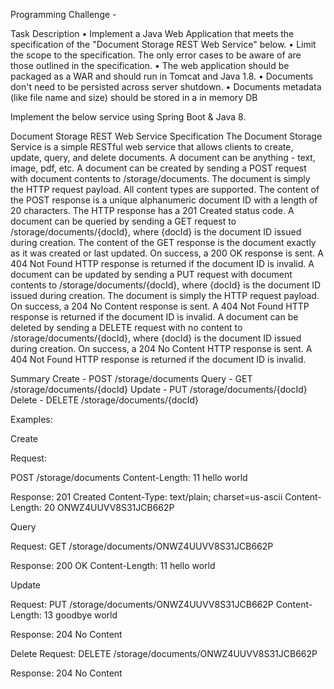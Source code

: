 Programming Challenge - 

Task Description
• Implement a Java Web Application that meets the specification of the "Document Storage REST Web Service" below.
• Limit the scope to the specification. The only error cases to be aware of are those outlined in the specification.
• The web application should be packaged as a WAR and should run in Tomcat and Java 1.8.
• Documents don't need to be persisted across server shutdown.
• Documents metadata (like file name and size) should be stored in a in memory DB 

Implement the below service using Spring Boot & Java 8.

Document Storage REST Web Service Specification
The Document Storage Service is a simple RESTful web service that allows clients to create, update, query, and delete documents. A document can be anything - text, image, pdf, etc.
A document can be created by sending a POST request with document contents to /storage/documents. The document is simply the HTTP request payload. All content types are supported. The content of the POST response is a unique alphanumeric document ID with a length of 20 characters. The HTTP response has a 201 Created status code.
A document can be queried by sending a GET request to /storage/documents/{docId}, where {docId} is the document ID issued during creation. The content of the GET response is the document exactly as it was created or last updated. On success, a 200 OK response is sent. A 404 Not Found HTTP response is returned if the document ID is invalid.
A document can be updated by sending a PUT request with document contents to /storage/documents/{docId}, where {docId} is the document ID issued during creation. The document is simply the HTTP request payload. On success, a 204 No Content response is sent. A 404 Not Found HTTP response is returned if the document ID is invalid.
A document can be deleted by sending a DELETE request with no content to /storage/documents/{docId}, where {docId} is the document ID issued during creation. On success, a 204 No Content HTTP response is sent. A 404 Not Found HTTP response is returned if the document ID is invalid.

Summary
Create - POST /storage/documents
Query - GET /storage/documents/{docId} 
Update - PUT /storage/documents/{docId} 
Delete - DELETE /storage/documents/{docId}
 
Examples:

Create

Request:

POST /storage/documents
Content-Length: 11
hello world

Response:
201 Created
Content-Type: text/plain; charset=us-ascii Content-Length: 20
ONWZ4UUVV8S31JCB662P

Query

Request:
GET /storage/documents/ONWZ4UUVV8S31JCB662P

Response:
200 OK
Content-Length: 11
hello world

Update

Request:
PUT /storage/documents/ONWZ4UUVV8S31JCB662P Content-Length: 13
goodbye world

Response:
204 No Content

Delete
Request:
DELETE /storage/documents/ONWZ4UUVV8S31JCB662P

Response:
204 No Content
